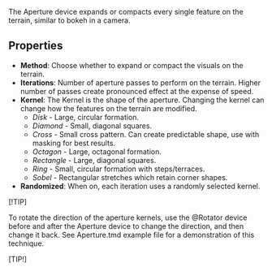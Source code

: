 The Aperture device expands or compacts every single feature on the terrain, similar to bokeh in a camera.

## Properties

- **Method**: Choose whether to expand or compact the visuals on the terrain.
- **Iterations**: Number of aperture passes to perform on the terrain. Higher number of passes create pronounced effect at the expense of speed.
- **Kernel**: The Kernel is the shape of the aperture. Changing the kernel can change how the features on the terrain are modified.
    - *Disk* - Large, circular formation.
    - *Diamond* - Small, diagonal squares.
    - *Cross* - Small cross pattern. Can create predictable shape, use with masking for best results.
    - *Octagon* - Large, octagonal formation.
    - *Rectangle* - Large, diagonal squares.
    - *Ring* - Small, circular formation with steps/terraces.
    - *Sobel* - Rectangular stretches which retain corner shapes.
- **Randomized**: When on, each iteration uses a randomly selected kernel.

[!TIP]

To rotate the direction of the aperture kernels, use the @Rotator device before and after the Aperture device to change the direction, and then change it back. See Aperture.tmd example file for a demonstration of this technique.

[TIP!]